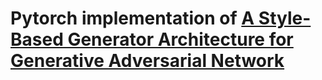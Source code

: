 # Pytorch implementation of [A Style-Based Generator Architecture for Generative Adversarial Network](https://arxiv.org/abs/1812.04948)